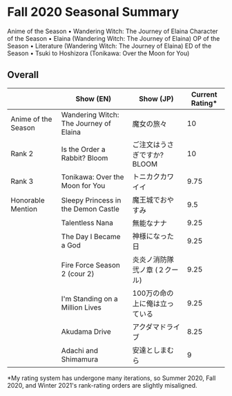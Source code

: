 # Fall 2020 Seasonal Summary
Anime of the Season • Wandering Witch: The Journey of Elaina
Character of the Season • Elaina (Wandering Witch: The Journey of Elaina)
OP of the Season • Literature (Wandering Witch: The Journey of Elaina)
ED of the Season • Tsuki to Hoshizora (Tonikawa: Over the Moon for You)

## Overall
|  | Show (EN)                              | Show (JP)                      | Current Rating* |
| ---- | -------------------------------------- | ------------------------------ | -------------- |
| Anime of the Season    | Wandering Witch: The Journey of Elaina | 魔女の旅々                     | 10             |
| Rank 2    | Is the Order a Rabbit? Bloom           | ご注文はうさぎですか? BLOOM    | 10             |
| Rank 3    | Tonikawa: Over the Moon for You        | トニカクカワイイ               | 9.75           |
| Honorable Mention    | Sleepy Princess in the Demon Castle    | 魔王城でおやすみ               | 9.5            |
|     | Talentless Nana                        | 無能なナナ                     | 9.25           |
|     | The Day I Became a God                 | 神様になった日                 | 9.25           |
|     | Fire Force Season 2 (cour 2)           | 炎炎ノ消防隊 弐ノ章 (２クール) | 9.25           |
|     | I'm Standing on a Million Lives        | 100万の命の上に俺は立っている  | 9.25           |
|     | Akudama Drive                          | アクダマドライブ               | 8.25           |
|    | Adachi and Shimamura                   | 安達としまむら                               | 9               |

*My rating system has undergone many iterations, so Summer 2020, Fall 2020, and Winter 2021's rank-rating orders are slightly misaligned.
